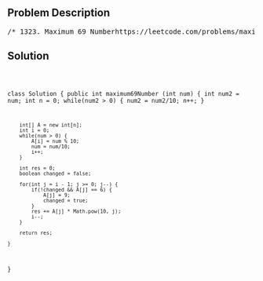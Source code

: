 <!--
<style>
  body { font-family: Arial, sans-serif; }
  .container { max-width: 100%; margin: 0 auto; padding: 10px; }
  .comment-block { max-width: 30%; background-color: #f9f9f9; padding: 10px; border-left: 5px solid #ccc; overflow-wrap: break-word; white-space: pre-wrap; }
  .code-block { background-color: #f4f4f4; padding: 10px; border: 1px solid #ddd; overflow-wrap: break-word; white-space: pre-wrap; }
</style>
-->

<div class='container'>
<h2>Problem Description</h2>
<div class='comment-block'>
<pre>
/* 1323. Maximum 69 Numberhttps://leetcode.com/problems/maximum-69-number/description/You are given a positive integer num consisting only of digits 6 and 9.Return the maximum number you can get by changing at most one digit(6 becomes 9, and 9 becomes 6).Example 1:Input: num = 9669Output: 9969Explanation:Changing the first digit results in 6669.Changing the second digit results in 9969.Changing the third digit results in 9699.Changing the fourth digit results in 9666.The maximum number is 9969.Example 2:Input: num = 9996Output: 9999Explanation: Changing the last digit 6 to 9 results in the maximum number.Example 3:Input: num = 9999Output: 9999Explanation: It is better not to apply any change.Constraints:1 <= num <= 104num consists of only 6 and 9 digits.*/</pre>
</div>

<h2>Solution</h2>
<div class='code-block'>
<pre><code class='language-java'>

class Solution {
    public int maximum69Number (int num) {
        int num2 = num;
        int n = 0;
        while(num2 > 0) {
            num2 = num2/10;
            n++;
        }

        int[] A = new int[n];
        int i = 0;
        while(num > 0) {
            A[i] = num % 10;
            num = num/10;
            i++;
        }

        int res = 0;
        boolean changed = false;

        for(int j = i - 1; j >= 0; j--) {
            if(!changed && A[j] == 6) {
                A[j] = 9;
                changed = true;
            }
            res += A[j] * Math.pow(10, j);
            i--;
        }

        return res;
        
    }
}</code></pre>
</div>
</div>
